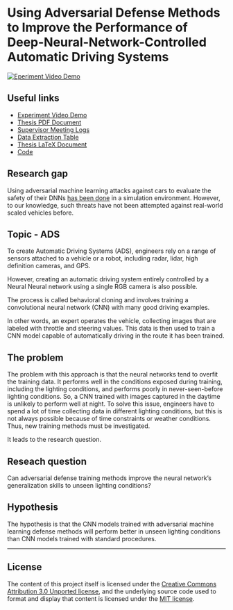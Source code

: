 # Using Adversarial Defense Methods to Improve the Performance of Deep-Neural-Network-Controlled Automatic Driving Systems

[![Eperiment Video Demo](https://user-images.githubusercontent.com/8085864/163870015-c82fd772-4f4d-4d3c-8247-f4da53ba3851.png)](https://youtu.be/A_dHfvMgd-w)

## Useful links

* [Experiment Video Demo](https://youtu.be/A_dHfvMgd-w)
* [Thesis PDF Document](PDF/Camara_Software_Engineering_2022.pdf)
* [Supervisor Meeting Logs](supervisor-meetings-logs/README.md)
* [Data Extraction Table](https://docs.google.com/spreadsheets/d/1hK-wXvBYuIYqfd0BKTh8oYs5C-CKyelPAqyBtdPVJfQ/edit?usp=sharing)
* [Thesis LaTeX Document](https://www.overleaf.com/read/fczpcqqmknvp)
* [Code](code/README.md)


## Research gap
Using adversarial machine learning attacks against cars to evaluate the safety of their DNNs [has been done](https://link.springer.com/chapter/10.1007%2F978-3-030-83903-1_14) in a simulation environment. However, to our knowledge, such threats have not been attempted against real-world scaled vehicles before.

## Topic - ADS
To create Automatic Driving Systems (ADS), engineers rely on a range of sensors attached to a vehicle or a robot, including radar, lidar, high definition cameras, and GPS.

However, creating an automatic driving system entirely controlled by a Neural Neural network using a single RGB camera is also possible.

The process is called behavioral cloning and involves training a convolutional neural network (CNN) with many good driving examples.

In other words, an expert operates the vehicle, collecting images that are labeled with throttle and steering values. This data is then used to train a CNN model capable of automatically driving in the route it has been trained. 

## The problem

The problem with this approach is that the neural networks tend to overfit the training data. It performs well in the conditions exposed during training, including the lighting conditions, and performs poorly in never-seen-before lighting conditions. So, a CNN trained with images captured in the daytime is unlikely to perform well at night. To solve this issue, engineers have to spend a lot of time collecting data in different lighting conditions, but this is not always possible because of time constraints or weather conditions. Thus, new training methods must be investigated.

It leads to the research question.

## Reseach question

Can adversarial defense training methods improve the neural network’s generalization skills to unseen lighting conditions? 

## Hypothesis

The hypothesis is that the CNN models trained with adversarial machine learning defense methods will perform better in unseen lighting conditions than CNN models trained with standard procedures. 

<hr>


## License

The content of this project itself is licensed under the [Creative Commons Attribution 3.0 Unported license](https://creativecommons.org/licenses/by/3.0/), and the underlying source code used to format and display that content is licensed under the [MIT license](LICENSE.md).